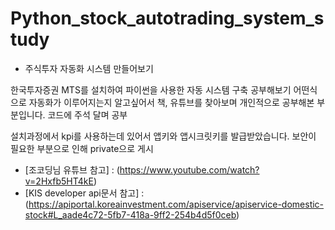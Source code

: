 # Python_stock_autotrading_system_study

- 주식투자 자동화 시스템 만들어보기

한국투자증권 MTS를 설치하여 파이썬을 사용한 자동 시스템 구축 공부해보기
어떤식으로 자동화가 이루어지는지 알고싶어서 책, 유튜브를 찾아보며 개인적으로 공부해본 부분입니다.
코드에 주석 달며 공부

설치과정에서 kpi를 사용하는데 있어서 앱키와 앱시크릿키를 발급받았습니다.
보안이 필요한 부분으로 인해 private으로 게시

- [조코딩님 유튜브 참고] : (https://www.youtube.com/watch?v=2Hxfb5HT4kE)
- [KIS developer api문서 참고] : (https://apiportal.koreainvestment.com/apiservice/apiservice-domestic-stock#L_aade4c72-5fb7-418a-9ff2-254b4d5f0ceb)
